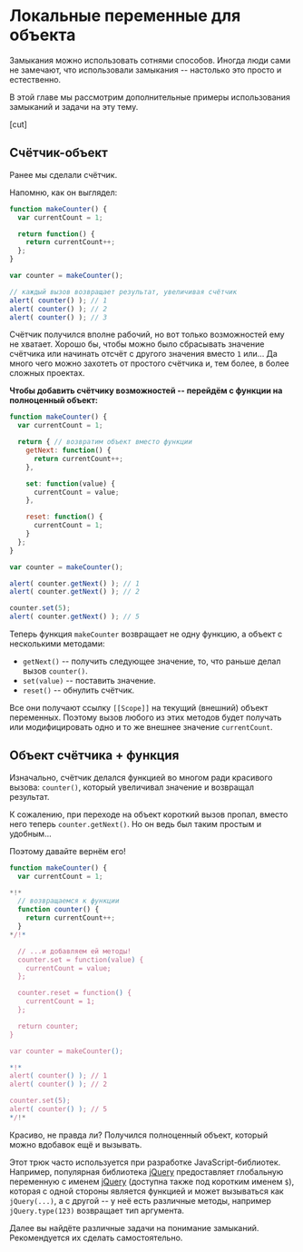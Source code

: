 # Локальные переменные для объекта

Замыкания можно использовать сотнями способов. Иногда люди сами не замечают, что использовали замыкания -- настолько это просто и естественно.

В этой главе мы рассмотрим дополнительные примеры использования замыканий и задачи на эту тему.

[cut]

## Счётчик-объект

Ранее мы сделали счётчик.

Напомню, как он выглядел:

```js run
function makeCounter() {
  var currentCount = 1;

  return function() {
    return currentCount++;
  };
}

var counter = makeCounter();

// каждый вызов возвращает результат, увеличивая счётчик
alert( counter() ); // 1
alert( counter() ); // 2
alert( counter() ); // 3
```

Счётчик получился вполне рабочий, но вот только возможностей ему не хватает. Хорошо бы, чтобы можно было сбрасывать значение счётчика или начинать отсчёт с другого значения вместо `1` или... Да много чего можно захотеть от простого счётчика и, тем более, в более сложных проектах.

**Чтобы добавить счётчику возможностей -- перейдём с функции на полноценный объект:**

```js run
function makeCounter() {
  var currentCount = 1;

  return { // возвратим объект вместо функции
    getNext: function() {
      return currentCount++;
    },

    set: function(value) {
      currentCount = value;
    },

    reset: function() {
      currentCount = 1;
    }
  };
}

var counter = makeCounter();

alert( counter.getNext() ); // 1
alert( counter.getNext() ); // 2

counter.set(5);
alert( counter.getNext() ); // 5
```

Теперь функция `makeCounter` возвращает не одну функцию, а объект с несколькими методами:

- `getNext()` -- получить следующее значение, то, что раньше делал вызов `counter()`.
- `set(value)` -- поставить значение.
- `reset()` -- обнулить счётчик.

Все они получают ссылку `[[Scope]]` на текущий (внешний) объект переменных. Поэтому вызов любого из этих методов будет получать или модифицировать одно и то же внешнее значение `currentCount`.

## Объект счётчика + функция

Изначально, счётчик делался функцией во многом ради красивого вызова: `counter()`, который увеличивал значение и возвращал результат.

К сожалению, при переходе на объект короткий вызов пропал, вместо него теперь `counter.getNext()`. Но он ведь был таким простым и удобным...

Поэтому давайте вернём его!

```js run
function makeCounter() {
  var currentCount = 1;

*!*
  // возвращаемся к функции
  function counter() {
    return currentCount++;
  }
*/!*

  // ...и добавляем ей методы!
  counter.set = function(value) {
    currentCount = value;
  };

  counter.reset = function() {
    currentCount = 1;
  };

  return counter;
}

var counter = makeCounter();

*!*
alert( counter() ); // 1
alert( counter() ); // 2

counter.set(5);
alert( counter() ); // 5
*/!*
```

Красиво, не правда ли? Получился полноценный объект, который можно вдобавок ещё и вызывать.

Этот трюк часто используется при разработке JavaScript-библиотек. Например, популярная библиотека [jQuery](http://jquery.com) предоставляет глобальную переменную с именем [jQuery](http://api.jquery.com/jQuery/) (доступна также под коротким именем `$`), которая с одной стороны является функцией и может вызываться как `jQuery(...)`, а с другой -- у неё есть различные методы, например `jQuery.type(123)` возвращает тип аргумента.

Далее вы найдёте различные задачи на понимание замыканий. Рекомендуется их сделать самостоятельно.

